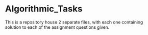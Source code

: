 # Algorithmic_Tasks
This is a repository house 2 separate files, with each one containing solution to each of the assignment questions given.
